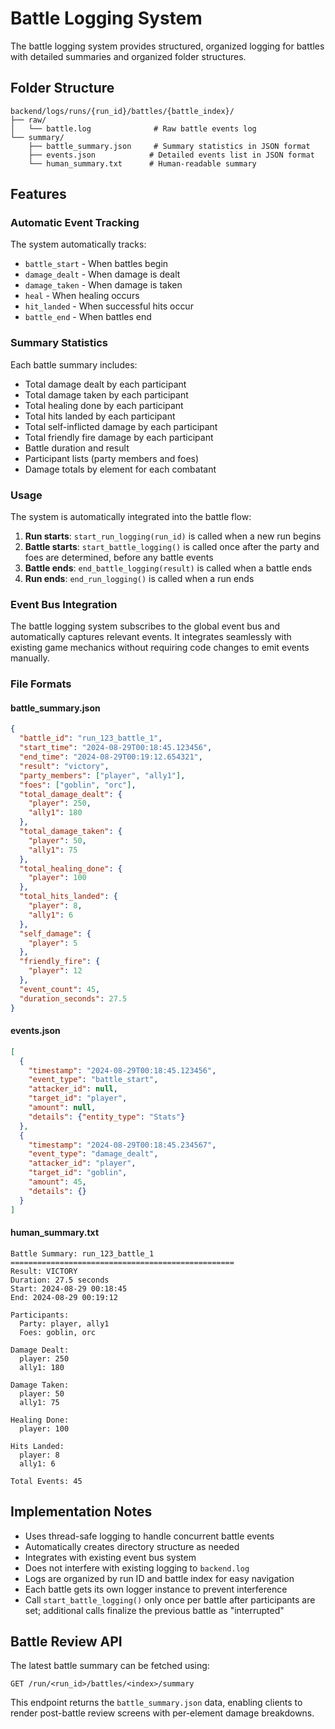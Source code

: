 # Battle Logging System

The battle logging system provides structured, organized logging for battles with detailed summaries and organized folder structures.

## Folder Structure

```
backend/logs/runs/{run_id}/battles/{battle_index}/
├── raw/
│   └── battle.log              # Raw battle events log
└── summary/
    ├── battle_summary.json     # Summary statistics in JSON format
    ├── events.json            # Detailed events list in JSON format
    └── human_summary.txt      # Human-readable summary
```

## Features

### Automatic Event Tracking
The system automatically tracks:
- `battle_start` - When battles begin
- `damage_dealt` - When damage is dealt
- `damage_taken` - When damage is taken  
- `heal` - When healing occurs
- `hit_landed` - When successful hits occur
- `battle_end` - When battles end

### Summary Statistics
Each battle summary includes:
- Total damage dealt by each participant
- Total damage taken by each participant
- Total healing done by each participant
- Total hits landed by each participant
- Total self-inflicted damage by each participant
- Total friendly fire damage by each participant
- Battle duration and result
- Participant lists (party members and foes)
- Damage totals by element for each combatant

### Usage

The system is automatically integrated into the battle flow:

1. **Run starts**: `start_run_logging(run_id)` is called when a new run begins
2. **Battle starts**: `start_battle_logging()` is called once after the party and foes are determined, before any battle events
3. **Battle ends**: `end_battle_logging(result)` is called when a battle ends
4. **Run ends**: `end_run_logging()` is called when a run ends

### Event Bus Integration

The battle logging system subscribes to the global event bus and automatically captures relevant events. It integrates seamlessly with existing game mechanics without requiring code changes to emit events manually.

### File Formats

#### battle_summary.json
```json
{
  "battle_id": "run_123_battle_1",
  "start_time": "2024-08-29T00:18:45.123456",
  "end_time": "2024-08-29T00:19:12.654321",
  "result": "victory",
  "party_members": ["player", "ally1"],
  "foes": ["goblin", "orc"],
  "total_damage_dealt": {
    "player": 250,
    "ally1": 180
  },
  "total_damage_taken": {
    "player": 50,
    "ally1": 75
  },
  "total_healing_done": {
    "player": 100
  },
  "total_hits_landed": {
    "player": 8,
    "ally1": 6
  },
  "self_damage": {
    "player": 5
  },
  "friendly_fire": {
    "player": 12
  },
  "event_count": 45,
  "duration_seconds": 27.5
}
```

#### events.json
```json
[
  {
    "timestamp": "2024-08-29T00:18:45.123456",
    "event_type": "battle_start",
    "attacker_id": null,
    "target_id": "player",
    "amount": null,
    "details": {"entity_type": "Stats"}
  },
  {
    "timestamp": "2024-08-29T00:18:45.234567",
    "event_type": "damage_dealt",
    "attacker_id": "player",
    "target_id": "goblin",
    "amount": 45,
    "details": {}
  }
]
```

#### human_summary.txt
```
Battle Summary: run_123_battle_1
==================================================
Result: VICTORY
Duration: 27.5 seconds
Start: 2024-08-29 00:18:45
End: 2024-08-29 00:19:12

Participants:
  Party: player, ally1
  Foes: goblin, orc

Damage Dealt:
  player: 250
  ally1: 180

Damage Taken:
  player: 50
  ally1: 75

Healing Done:
  player: 100

Hits Landed:
  player: 8
  ally1: 6

Total Events: 45
```

## Implementation Notes

- Uses thread-safe logging to handle concurrent battle events
- Automatically creates directory structure as needed
- Integrates with existing event bus system
- Does not interfere with existing logging to `backend.log`
- Logs are organized by run ID and battle index for easy navigation
- Each battle gets its own logger instance to prevent interference
- Call `start_battle_logging()` only once per battle after participants are set; additional calls finalize the previous battle as "interrupted"

## Battle Review API

The latest battle summary can be fetched using:

```
GET /run/<run_id>/battles/<index>/summary
```

This endpoint returns the `battle_summary.json` data, enabling clients to
render post-battle review screens with per-element damage breakdowns.

